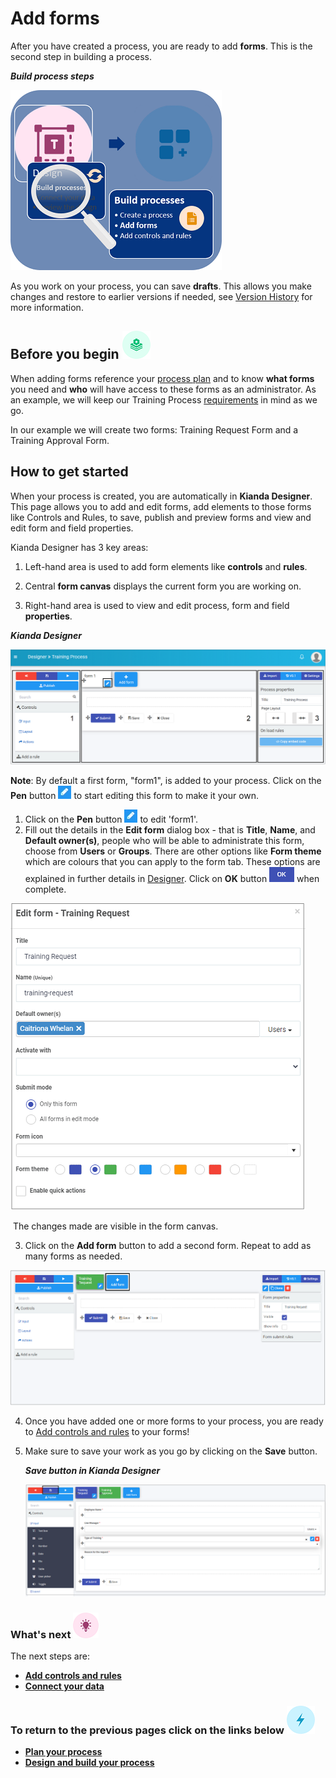 # Add forms #

After you have created a process, you are ready to add **forms**. This is the second step in building a process.

***Build process steps***

![Create forms process](images/magnifycreateforms2.png)

As you work on your process, you can save **drafts**. This allows you make changes and restore to earlier versions if needed, see [Version History](platform/version_history.md) for more information.



## Before you begin ![Process plan icon](images/11.png) 

When adding forms reference your [process plan](getting-started/plan_process.md) and to know **what forms** you need and **who** will have access to these forms as an administrator. As an example, we will keep our Training Process [requirements](getting-started/plan_process.md#summary-of-requirements) in mind as we go.

In our example we will create two forms: Training Request Form and a Training Approval Form.



## How to get started

When your process is created, you are automatically in **Kianda Designer**. This page allows you to add and edit forms, add elements to those forms like Controls and Rules, to save, publish and preview forms and view and edit form and field properties.

Kianda Designer has 3 key areas:

1. Left-hand area is used to add form elements like **controls** and **rules**.

2. Central **form canvas** displays the current form you are working on.

3. Right-hand area is used to view and edit process, form and field **properties**.

***Kianda Designer***

![Form designer](images/formdesigner.png)

**Note**: By default a first form, "form1", is added to your process. Click on the **Pen** button  ![Pen button](images/penicon.png) to start editing this form to make it your own.

1. Click on the **Pen** button  ![Pen button](images/penicon.png) to edit 'form1'.
2. Fill out the details in the **Edit form** dialog box - that is **Title**, **Name**, and **Default owner(s)**, people who will be able to administrate this form, choose from **Users** or **Groups**. There are other options like **Form theme** which are colours that you can apply to the form tab. These options are explained in further details in [Designer](platform/form_designer2.md). Click on **OK** button ![OK button](images/ok.png) when complete. 

![Edit form](images/editform.png)

​		The changes made are visible in the form canvas.

3. Click on the **Add form** button to add a second form. Repeat to add as many forms as needed.

![Add form](images/addform.png)

4. Once you have added one or more forms to your process, you are ready to [Add controls and rules](getting-started/add_form_elements.md) to your forms! 

5. Make sure to save your work as you go by clicking on the **Save** button.

   ***Save button in Kianda Designer***

   ![Saving a process](images/form1complete.png)



### What's next  ![Idea icon](images/18.png) ###

The next steps are: 

- **[Add controls and rules](getting-started/add_form_elements.md)**
- [**Connect your data**](getting-started/dataconnect.md)




### **To return to the previous pages click on the links below**  ![Lighting icon](images/10.png) 

- **[Plan your process](getting-started/plan_process.md)**
- [**Design and build your process**](getting-started/design_process.md) 


